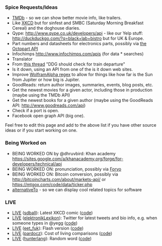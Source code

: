 ### Spice Requests/Ideas

 * [TMDb](http://api.themoviedb.org/2.1) - so we can show better movie info, like trailers.
 * Like [XKCD](http://duckduckgo.com/?q=xkcd) but for sinfest and SMBC (Saturday Morning Breakfast Cereal) and the doghouse diaries.
 * Qype: http://www.qype.co.uk/developers/api - like our Yelp stuff: http://duckduckgo.com/?q=black+lab+bistro but for UK & Europe.
 * Part numbers and datasheets for electronics parts, possibly via [the Octopart API](http://octopart.com/api/overview)
 * Infochimps http://www.infochimps.com/apis (for data * searches)
 * Translator
 * From [this thread](https://duck.co/topic/other-0-ckick-info-idea-train-departure) "DDG should check for train departure"
 * Is it down, using an API from one of the is it down web sites.
 * Improve [WolframAlpha regex](http://weinbergalpha.com/) to allow for things like how far is the Sun from Jupiter or how big is Jupiter.
 * GoodReads: return author images, summaries, events, blog posts, etc.
 * Get the newest movies for a given actor, including those in production (maybe using the TMDb API)
 * Get the newest books for a given author (maybe using the GoodReads API: http://www.goodreads.com/api)
 * Check if a port is open.
 * Facebook open graph API (big one).

Feel free to edit this page and add to the above list if you have other source ideas or if you start working on one.

### Being Worked on
 * BEING WORKED ON by @dhruvbird: Khan academy https://sites.google.com/a/khanacademy.org/forge/for-developers/technical/api
 * BEING WORKED ON: pronunciation, possibly via [Forvo](http://www.forvo.com/)
 * BEING WORKED ON: Bitcoin conversion, possibly via http://bitcoincharts.com/about/markets-api/ or https://mtgox.com/code/data/ticker.php
 * [alternativeTo](http://alternativeto.net/api) - so we can display cool related topics for software

### LIVE
 * [LIVE](http://duckduckgo.com/?q=xkcd) ([sdball](https://github.com/sdball)): Latest XKCD comic ([code](https://github.com/duckduckgo/zeroclickinfo-spice/tree/master/xkcd))
 * [LIVE](http://duckduckgo.com/?q=%40duckduckgo) ([elektronikLexikon](https://github.com/elektronikLexikon)): Twitter for latest tweets and bio info, e.g. when someone types in @yegg ([code](https://github.com/duckduckgo/zeroclickinfo-spice/tree/master/twitter))
 * [LIVE](http://duckduckgo.com/?q=flash+version) ([eet_fuk](https://github.com/eet_fuk)): Flash version ([code](https://github.com/duckduckgo/zeroclickinfo-spice/tree/master/flash_version))
 * [LIVE](http://duckduckgo.com/?q=cost+of+living+austin+portland) ([pardocz](https://github.com/pardocz)): Cost of living comparisons ([code](https://github.com/duckduckgo/zeroclickinfo-spice/tree/master/expatistan))
 * [LIVE](http://duckduckgo.com/?q=random+word) ([hunterlang](https://github.com/hunterlang)): Random word ([code](https://github.com/duckduckgo/zeroclickinfo-spice/tree/master/rand_word))

